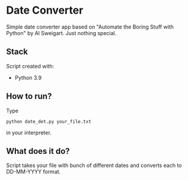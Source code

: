# Date Converter
Simple date converter app based on "Automate the Boring Stuff with Python" by Al Sweigart. Just nothing special.

## Stack
Script created with:
* Python 3.9

## How to run?
Type

```
python date_det.py your_file.txt
```

in your interpreter.

## What does it do?

Script takes your file with bunch of different dates and converts each to DD-MM-YYYY format.